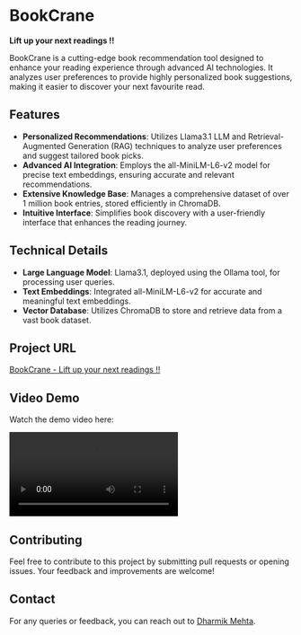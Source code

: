 # BookCrane

**Lift up your next readings !!**

BookCrane is a cutting-edge book recommendation tool designed to enhance your reading experience through advanced AI technologies. It analyzes user preferences to provide highly personalized book suggestions, making it easier to discover your next favourite read.

## Features

- **Personalized Recommendations**: Utilizes Llama3.1 LLM and Retrieval-Augmented Generation (RAG) techniques to analyze user preferences and suggest tailored book picks.
- **Advanced AI Integration**: Employs the all-MiniLM-L6-v2 model for precise text embeddings, ensuring accurate and relevant recommendations.
- **Extensive Knowledge Base**: Manages a comprehensive dataset of over 1 million book entries, stored efficiently in ChromaDB.
- **Intuitive Interface**: Simplifies book discovery with a user-friendly interface that enhances the reading journey.

## Technical Details

- **Large Language Model**: Llama3.1, deployed using the Ollama tool, for processing user queries.
- **Text Embeddings**: Integrated all-MiniLM-L6-v2 for accurate and meaningful text embeddings.
- **Vector Database**: Utilizes ChromaDB to store and retrieve data from a vast book dataset.

## Project URL
[BookCrane - Lift up your next readings !!](https://dharmikm9.github.io/BookCrane/)

## Video Demo

Watch the demo video here:

![BookCrane Demo](https://github.com/dharmikm9/BookCrane/raw/main/demo/demo.mp4)



## Contributing
Feel free to contribute to this project by submitting pull requests or opening issues. Your feedback and improvements are welcome!

## Contact
For any queries or feedback, you can reach out to [Dharmik Mehta](https://www.linkedin.com/in/dharmikm9/).

